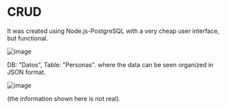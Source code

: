 # CRUD
It was created using Node.js-PostgreSQL with a very cheap user interface, but functional.

![image](https://user-images.githubusercontent.com/65868683/155350206-bc80cffd-ecc1-4261-bd95-f5a4bc2c8473.png)

DB: "Datos", Table: "Personas". where the data can be seen organized in JSON format.

![image](https://user-images.githubusercontent.com/65868683/155350839-46dde835-c18b-4a8c-b4b1-ef7a4fa1db3b.png)

(the information shown here is not real).
